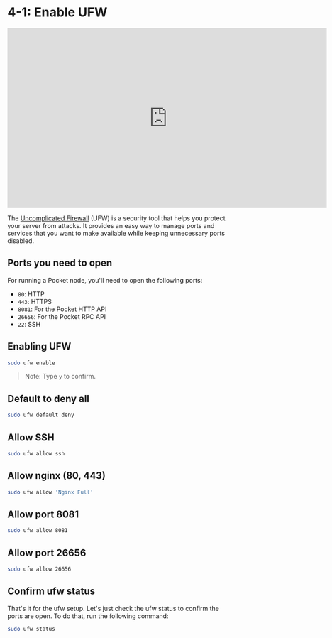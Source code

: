 # 4-1: Enable UFW

<iframe id="ytplayer" type="text/html" width="720" height="405"
src="https://www.youtube.com/embed/Y7UTvIlHXRI?start=2978"
frameborder="0" allowfullscreen></iframe>

The [Uncomplicated Firewall](https://wiki.ubuntu.com/UncomplicatedFirewall) (UFW) is a security tool that helps you protect your server from attacks. It provides an easy way to manage ports and services that you want to make available while keeping unnecessary ports disabled.

## Ports you need to open

For running a Pocket node, you'll need to open the following ports:

- `80`: HTTP
- `443`: HTTPS
- `8081`: For the Pocket HTTP API
- `26656`: For the Pocket RPC API
- `22`: SSH

## Enabling UFW

```bash
sudo ufw enable
```
> Note: Type `y` to confirm.

## Default to deny all
```bash
sudo ufw default deny
```

## Allow SSH
```bash
sudo ufw allow ssh
```

## Allow nginx (80, 443)
```bash
sudo ufw allow 'Nginx Full'
```

## Allow port 8081
```bash
sudo ufw allow 8081
```
## Allow port 26656
```bash
sudo ufw allow 26656
```
## Confirm ufw status
That's it for the ufw setup. Let's just check the ufw status to confirm the ports are open. To do that, run the following command:

```bash
sudo ufw status
```